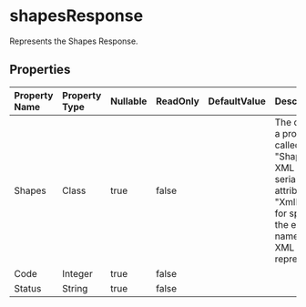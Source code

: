 # **shapesResponse**

Represents the Shapes Response. 

## **Properties**

| Property Name | Property Type | Nullable |  ReadOnly | DefaultValue | Description | 
| :- | :- | :- |:- |  :- | :- |
|Shapes|Class|true|false |  |The class has a property called "Shapes" with XML serialization attribute "XmlElement" for specifying the element name in the XML representation.|
|Code|Integer|true|false |  ||
|Status|String|true|false |  ||

